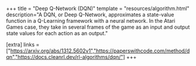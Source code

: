 +++
title = "Deep Q-Network (DQN)"
template = "resources/algorithm.html"
description="A DQN, or Deep Q-Network, approximates a state-value function in a Q-Learning framework with a neural network. In the Atari Games case, they take in several frames of the game as an input and output state values for each action as an output."

[extra]
links = ["https://arxiv.org/abs/1312.5602v1","https://paperswithcode.com/method/dqn","https://docs.cleanrl.dev/rl-algorithms/dqn/"]
+++
